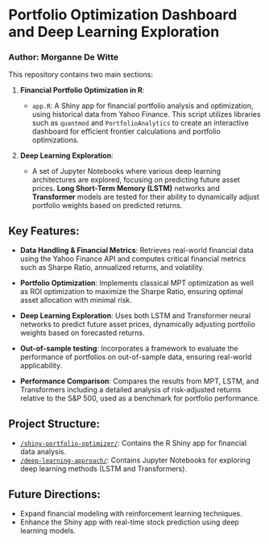 
# Portfolio Optimization Dashboard and Deep Learning Exploration

### Author: Morganne De Witte

This repository contains two main sections:

1. **Financial Portfolio Optimization in R**:
    - `app.R`: A Shiny app for financial portfolio analysis and optimization, using historical data from Yahoo Finance. This script utilizes libraries such as `quantmod` and `PortfolioAnalytics` to create an interactive dashboard for efficient frontier calculations and portfolio optimizations.
   
2. **Deep Learning Exploration**:
    - A set of Jupyter Notebooks where various deep learning architectures are explored, focusing on predicting future asset prices. **Long Short-Term Memory (LSTM)** networks and **Transformer** models are tested for their ability to dynamically adjust portfolio weights based on predicted returns.

## Key Features:

* **Data Handling & Financial Metrics**: Retrieves real-world financial data using the Yahoo Finance API and computes critical financial metrics such as Sharpe Ratio, annualized returns, and volatility.

* **Portfolio Optimization**: Implements classical MPT optimization as well as ROI optimization to maximize the Sharpe Ratio, ensuring optimal asset allocation with minimal risk.

* **Deep Learning Exploration**: Uses both LSTM and Transformer neural networks to predict future asset prices, dynamically adjusting portfolio weights based on forecasted returns.

* **Out-of-sample testing**: Incorporates a framework to evaluate the performance of portfolios on out-of-sample data, ensuring real-world applicability.

* **Performance Comparison**: Compares the results from MPT, LSTM, and Transformers including a detailed analysis of risk-adjusted returns relative to the S&P 500, used as a benchmark for portfolio performance.

## Project Structure:
- [`/shiny-portfolio-optimizer/`](./shiny-portfolio-optimizer/): Contains the R Shiny app for financial data analysis.
- [`/deep-learning-approach/`](./deep-learning-approach/): Contains Jupyter Notebooks for exploring deep learning methods (LSTM and Transformers).


## Future Directions:
- Expand financial modeling with reinforcement learning techniques.
- Enhance the Shiny app with real-time stock prediction using deep learning models.
